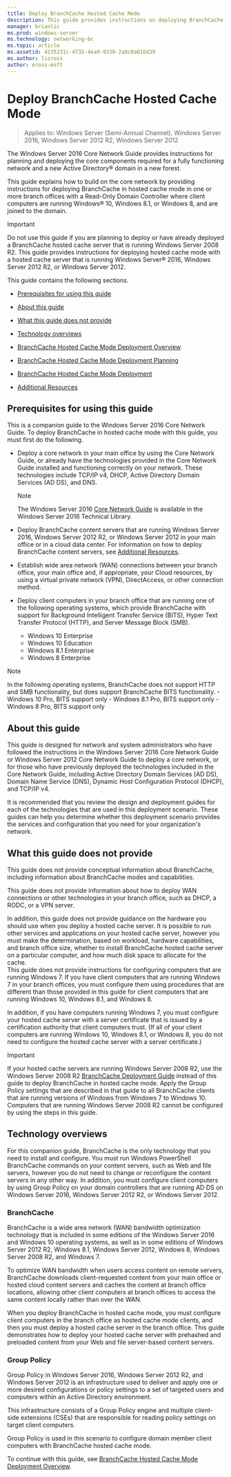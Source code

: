 ```yaml
---
title: Deploy BranchCache Hosted Cache Mode
description: This guide provides instructions on deploying BranchCache in hosted cache mode on computers running Windows Server 2016 and Windows 10
manager: brianlic
ms.prod: windows-server
ms.technology: networking-bc
ms.topic: article
ms.assetid: 4235231c-4732-4ea9-9330-2a8c8a616d39
ms.author: lizross
author: eross-msft
---
```

# Deploy BranchCache Hosted Cache Mode

>Applies to: Windows Server (Semi-Annual Channel), Windows Server 2016, Windows Server 2012 R2, Windows Server 2012

The Windows Server 2016 Core Network Guide provides instructions for planning and deploying the core components required for a fully functioning network and a new Active Directory&reg; domain in a new forest.

This guide explains how to build on the core network by providing instructions for deploying BranchCache in hosted cache mode in one or more branch offices with a Read\-Only Domain Controller where client computers are running Windows&reg; 10, Windows 8.1, or Windows 8, and are joined to the domain.

>[!IMPORTANT]
>Do not use this guide if you are planning to deploy or have already deployed a BranchCache hosted cache server that is running Windows Server 2008 R2. This guide provides instructions for deploying hosted cache mode with a hosted cache server that is running Windows Server&reg; 2016, Windows Server 2012 R2, or Windows Server 2012.

This guide contains the following sections.

- [Prerequisites for using this guide](#bkmk_pre)

- [About this guide](#bkmk_about)

- [What this guide does not provide](#bkmk_not)

- [Technology overviews](#bkmk_tech)

- [BranchCache Hosted Cache Mode Deployment Overview](2-Bc-Hcm-Deploy-Overview.md)

- [BranchCache Hosted Cache Mode Deployment Planning](3-Bc-Hcm-Plan.md)

- [BranchCache Hosted Cache Mode Deployment](4-Bc-Hcm-Deployment.md)

- [Additional Resources](11-Bc-Hcm-additional-resources.md)

## <a name="bkmk_pre"></a>Prerequisites for using this guide

This is a companion guide to the Windows Server 2016 Core Network Guide. To deploy BranchCache in hosted cache mode with this guide, you must first do the following.

- Deploy a core network in your main office by using the Core Network Guide, or already have the technologies provided in the Core Network Guide installed and functioning correctly on your network. These technologies include TCP\/IP v4, DHCP, Active Directory Domain Services \(AD DS\), and DNS.

    > [!NOTE]
    > The Windows Server 2016 [Core Network Guide](https://technet.microsoft.com/windows-server-docs/networking/core-network-guide/core-network-guide) is available in the Windows Server 2016 Technical Library.  

- Deploy BranchCache content servers that are running Windows Server 2016, Windows Server 2012 R2, or Windows Server 2012 in your main office or in a cloud data center. For information on how to deploy BranchCache content servers, see [Additional Resources](11-Bc-Hcm-additional-resources.md).

- Establish wide area network \(WAN\) connections between your branch office, your main office and, if appropriate, your Cloud resources, by using a virtual private network \(VPN\), DirectAccess, or other connection method.

- Deploy client computers in your branch office that are running one of the following operating systems, which provide BranchCache with support for Background Intelligent Transfer Service (BITS), Hyper Text Transfer Protocol (HTTP), and Server Message Block (SMB).
	- Windows 10 Enterprise
	- Windows 10 Education
	- Windows 8.1 Enterprise
	- Windows 8 Enterprise

> [!NOTE]
> In the following operating systems, BranchCache does not support HTTP and SMB functionality, but does support BranchCache BITS functionality.
>     - Windows 10 Pro, BITS support only
>     - Windows 8.1 Pro, BITS support only
>     - Windows 8 Pro, BITS support only

## <a name="bkmk_about"></a>About this guide

This guide is designed for network and system administrators who have followed the instructions in the Windows Server 2016 Core Network Guide or Windows Server 2012 Core Network Guide to deploy a core network, or for those who have previously deployed the technologies included in the Core Network Guide, including Active Directory Domain Services \(AD DS\), Domain Name Service \(DNS\), Dynamic Host Configuration Protocol \(DHCP\), and TCP\/IP v4.

It is recommended that you review the design and deployment guides for each of the technologies that are used in this deployment scenario. These guides can help you determine whether this deployment scenario provides the services and configuration that you need for your organization's network.

## <a name="bkmk_not"></a>What this guide does not provide

This guide does not provide conceptual information about BranchCache, including information about BranchCache modes and capabilities.  

This guide does not provide information about how to deploy WAN connections or other technologies in your branch office, such as DHCP, a RODC, or a VPN server.

In addition, this guide does not provide guidance on the hardware you should use when you deploy a hosted cache server. It is possible to run other services and applications on your hosted cache server, however you must make the determination, based on workload, hardware capabilities, and branch office size, whether to install BranchCache hosted cache server on a particular computer, and how much disk space to allocate for the cache.  
This guide does not provide instructions for configuring computers that are running Windows 7. If you have client computers that are running Windows 7 in your branch offices, you must configure them using procedures that are different than those provided in this guide for client computers that are running Windows 10, Windows 8.1, and Windows 8.
  
In addition, if you have computers running Windows 7, you must configure your hosted cache server with a server certificate that is issued by a certification authority that client computers trust. \(If all of your client computers are running Windows 10, Windows 8.1, or Windows 8, you do not need to configure the hosted cache server with a server certificate.\) 
> [!IMPORTANT]
> If your hosted cache servers are running Windows Server 2008 R2, use the Windows Server 2008 R2 [BranchCache Deployment Guide](https://technet.microsoft.com/library/ee649232(v=ws.10).aspx) instead of this guide to deploy BranchCache in hosted cache mode. Apply the Group Policy settings that are described in that guide to all BranchCache clients that are running versions of Windows from Windows 7 to Windows 10. Computers that are running Windows Server 2008 R2 cannot be configured by using the steps in this guide.

## <a name="bkmk_tech"></a>Technology overviews

For this companion guide, BranchCache is the only technology that you need to install and configure. You must run Windows PowerShell BranchCache commands on your content servers, such as Web and file servers, however you do not need to change or reconfigure the content servers in any other way. In addition, you must configure client computers by using Group Policy on your domain controllers that are running AD DS on Windows Server 2016, Windows Server 2012 R2, or Windows Server 2012.

### BranchCache

BranchCache is a wide area network (WAN) bandwidth optimization technology that is included in some editions of the Windows Server 2016 and Windows 10 operating systems, as well as in some editions of Windows Server 2012 R2, Windows 8.1, Windows Server 2012, Windows 8, Windows Server 2008 R2, and Windows 7.

To optimize WAN bandwidth when users access content on remote servers, BranchCache downloads client-requested content from your main office or hosted cloud content servers and caches the content at branch office locations, allowing other client computers at branch offices to access the same content locally rather than over the WAN.

When you deploy BranchCache in hosted cache mode, you must configure client computers in the branch office as hosted cache mode clients, and then you must deploy a hosted cache server in the branch office. This guide demonstrates how to deploy your hosted cache server with prehashed and preloaded content from your Web and file server\-based content servers.

### Group Policy

Group Policy in Windows Server 2016, Windows Server 2012 R2, and Windows Server 2012 is an infrastructure used to deliver and apply one or more desired configurations or policy settings to a set of targeted users and computers within an Active Directory environment. 

This infrastructure consists of a Group Policy engine and multiple client\-side extensions \(CSEs\) that are responsible for reading policy settings on target client computers.

Group Policy is used in this scenario to configure domain member client computers with BranchCache hosted cache mode.

To continue with this guide, see [BranchCache Hosted Cache Mode Deployment Overview](2-Bc-Hcm-Deploy-Overview.md).
